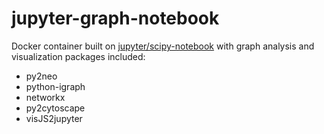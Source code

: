 # jupyter-graph-notebook
Docker container built on [jupyter/scipy-notebook](https://hub.docker.com/r/jupyter/scipy-notebook/) with graph analysis and  visualization packages included:

* py2neo
* python-igraph
* networkx
* py2cytoscape
* visJS2jupyter
